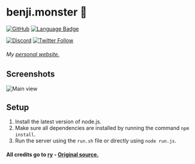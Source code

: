 # benji.monster 🐾

[![GitHub](https://img.shields.io/github/license/mashape/apistatus.svg)](https://github.com/ben071/benji.monster)
[![Language Badge](https://img.shields.io/github/languages/top/ben071/benji.monster.svg)](https://github.com/ben071/benji.monster)

[![Discord](https://img.shields.io/discord/569747786199728150?label=Discord&logo=Discord)](https://discord.furretreat.rocks)
[![Twitter Follow](https://img.shields.io/twitter/follow/BenjiTheFurry?style=social)](https://twitter.com/BenjiTheFurry)

###### My [personal website.](https://benji.monster)

## Screenshots
![Main view](https://i.reupload.gg/OTyp3bEZR.png)

## Setup
1. Install the latest version of node.js.
2. Make sure all dependencies are installed by running the command `npm install`. 
3. Run the server using the `run.sh` file or directly using `node run.js`.

#### All credits go to [ry](https://floofy.dev) - [Original source.](https://gitdab.com/y/benji.monster)

